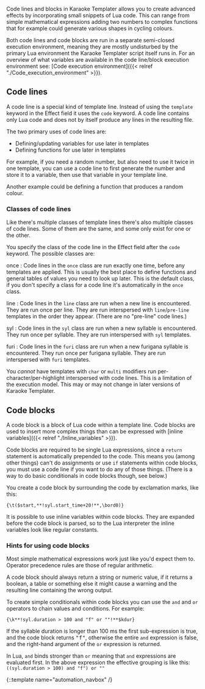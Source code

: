 Code lines and blocks in Karaoke Templater allows you to create advanced
effects by incorporating small snippets of Lua code. This can range from simple
mathematical expressions adding two numbers to complex functions that for
example could generate various shapes in cycling colours.

Both code lines and code blocks are run in a separate semi-closed execution
environment, meaning they are mostly undisturbed by the primary Lua environment
the Karaoke Templater script itself runs in. For an overview of what variables
are available in the code line/block execution environment see: [Code execution environment]({{< relref "./Code_execution_environment" >}}).

## Code lines  ##

A code line is a special kind of template line. Instead of using the `template`
keyword in the Effect field it uses the `code` keyword. A code line contains
only Lua code and does not by itself produce any lines in the resulting file.

The two primary uses of code lines are:

* Defining/updating variables for use later in templates
* Defining functions for use later in templates

For example, if you need a random number, but also need to use it twice in one
template, you can use a code line to first generate the number and store it to
a variable, then use that variable in your template line.

Another example could be defining a function that produces a random colour.


### Classes of code lines  ###

Like there's multiple classes of template lines there's also multiple classes
of code lines. Some of them are the same, and some only exist for one or the
other.

You specify the class of the code line in the Effect field after the `code`
keyword. The possible classes are:

once
: Code lines in the `once` class are run exactly one time, before any templates
are applied. This is usually the best place to define functions and general
tables of values you need to look up later.  This is the default class, if you
don't specify a class for a code line it's automatically in the `once` class.

line
: Code lines in the `line` class are run when a new line is encountered. They
are run once per line. They are run interspersed with `line`/`pre-line`
templates in the order they appear. (There are no "pre-line" code lines.)

syl
: Code lines in the `syl` class are run when a new syllable is encountered.
They run once per syllable. They are run interspersed with `syl` templates.

furi
: Code lines in the `furi` class are run when a new furigana syllable is
encountered. They run once per furigana syllable.  They are run interspersed
with `furi` templates.

You _cannot_ have templates with `char` or `multi` modifiers run
per-character/per-highlight interspersed with code lines. This is a limitation
of the execution model. This may or may not change in later versions of Karaoke
Templater.

## Code blocks  ##

A code block is a block of Lua code within a template line. Code blocks are
used to insert more complex things than can be expressed with [inline variables]({{< relref "./Inline_variables" >}}).

Code blocks are required to be single Lua expressions, since a `return`
statement is automatically prepended to the code. This means you (among other
things) can't do assignments or use `if` statements within code blocks, you
must use a code line if you want to do any of those things. (There is a way to
do basic conditionals in code blocks though, see below.)

You create a code block by surrounding the code by exclamation marks, like
this:

    {\t($start,**!syl.start_time+20!**,\bord0)}

It is possible to use inline variables within code blocks. They are expanded
before the code block is parsed, so to the Lua interpreter the inline variables
look like regular constants.

### Hints for using code blocks  ###

Most simple mathematical expressions work just like you'd expect them to.
Operator precedence rules are those of regular arithmetic.

A code block should always return a string or numeric value, if it returns a
boolean, a table or something else it might cause a warning and the resulting
line containing the wrong output.

To create simple conditionals within code blocks you can use the `and` and `or`
operators to chain values and conditions. For example:

    {\k**!syl.duration > 100 and "f" or ""!**$kdur}

If the syllable duration is longer than 100 ms the first sub-expression is
true, and the code block returns <tt>"f"</tt>, otherwise the entire `and`
expression is false, and the right-hand argument of the `or` expression is
returned.

In Lua, `and` binds stronger than `or` meaning that `and` expressions are
evaluated first. In the above expression the effective grouping is like this:
`((syl.duration > 100) and "f") or ""`

{::template name="automation_navbox" /}

